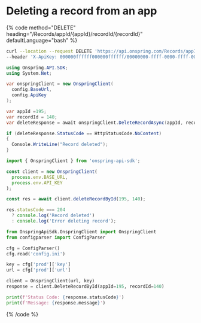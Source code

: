# Deleting a record from an app

{% code method="DELETE" heading="/Records/appId/{appId}/recordId/{recordId}" defaultLanguage="bash" %}

```bash
curl --location --request DELETE 'https://api.onspring.com/Records/appId/195/recordId/140' \
--header 'X-ApiKey: 000000ffffff000000ffffff/00000000-ffff-0000-ffff-000000000000'
```

```csharp
using Onspring.API.SDK;
using System.Net;

var onspringClient = new OnspringClient(
  config.BaseUrl,
  config.ApiKey
);

var appId =195;
var recordId = 140;
var deleteResponse = await onspringClient.DeleteRecordAsync(appId, recordId);

if (deleteResponse.StatusCode == HttpStatusCode.NoContent)
{
  Console.WriteLine("Record deleted");
}
```

```javascript
import { OnspringClient } from 'onspring-api-sdk';

const client = new OnspringClient(
  process.env.BASE_URL,
  process.env.API_KEY
);

const res = await client.deleteRecordById(195, 140);

res.statusCode === 204
  ? console.log('Record deleted')
  : console.log('Error deleting record');
```

```python
from OnspringApiSdk.OnspringClient import OnspringClient
from configparser import ConfigParser

cfg = ConfigParser()
cfg.read('config.ini')

key = cfg['prod']['key']
url = cfg['prod']['url']

client = OnspringClient(url, key)
response = client.DeleteRecordById(appId=195, recordId=140)

print(f'Status Code: {response.statusCode}')
print(f'Message: {response.message}')
```

{% /code %}
